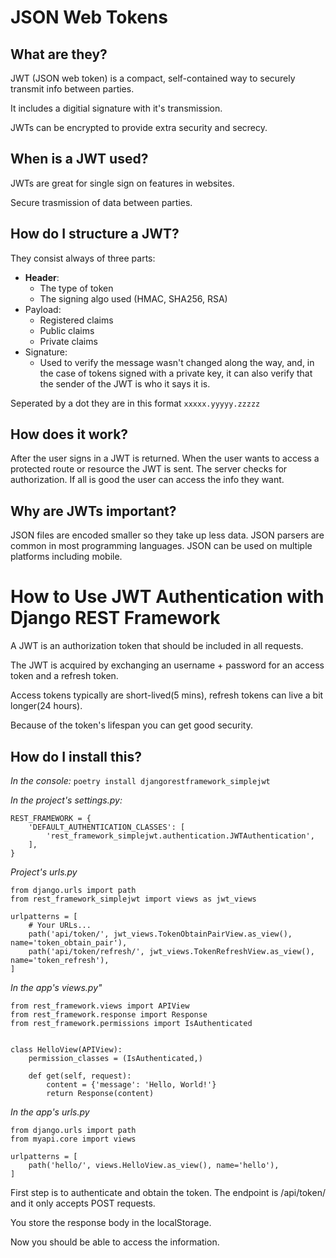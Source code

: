# JSON Web Tokens

## What are they?

JWT (JSON web token) is a compact, self-contained way to securely transmit info between parties.

It includes a digitial signature with it's transmission.

JWTs can be encrypted to provide extra security and secrecy.

## When is a JWT used?

JWTs are great for single sign on features in websites. 

Secure trasmission of data between parties.

## How do I structure a JWT?

They consist always of three parts:

- **Header**:
  - The type of token
  - The signing algo used (HMAC, SHA256, RSA)
- Payload:
  - Registered claims
  - Public claims
  - Private claims
- Signature:
  - Used to verify the message wasn't changed along the way, and, in the case of tokens signed with a private key, it can also verify that the sender of the JWT is who it says it is.

Seperated by a dot they are in this format ```xxxxx.yyyyy.zzzzz```

## How does it work?

After the user signs in a JWT is returned. When the user wants to access a protected route or resource the JWT is sent. The server checks for authorization. If all is good the user can access the info they want.

## Why are JWTs important?

JSON files are encoded smaller so they take up less data. JSON parsers are common in most programming languages. JSON can be used on multiple platforms including mobile.


# How to Use JWT Authentication with Django REST Framework

A JWT is an authorization token that should be included in all requests.

The JWT is acquired by exchanging an username + password for an access token and a refresh token.

Access tokens typically are short-lived(5 mins), refresh tokens can live a bit longer(24 hours).

Because of the token's lifespan you can get good security.

## How do I install this?

*In the console:*
```poetry install djangorestframework_simplejwt```

*In the project's settings.py:*
```
REST_FRAMEWORK = {
    'DEFAULT_AUTHENTICATION_CLASSES': [
        'rest_framework_simplejwt.authentication.JWTAuthentication',
    ],
}
```

*Project's urls.py*
```
from django.urls import path
from rest_framework_simplejwt import views as jwt_views

urlpatterns = [
    # Your URLs...
    path('api/token/', jwt_views.TokenObtainPairView.as_view(), name='token_obtain_pair'),
    path('api/token/refresh/', jwt_views.TokenRefreshView.as_view(), name='token_refresh'),
]
```

*In the app's views.py"*
```
from rest_framework.views import APIView
from rest_framework.response import Response
from rest_framework.permissions import IsAuthenticated


class HelloView(APIView):
    permission_classes = (IsAuthenticated,)

    def get(self, request):
        content = {'message': 'Hello, World!'}
        return Response(content)
```

*In the app's urls.py*
```
from django.urls import path
from myapi.core import views

urlpatterns = [
    path('hello/', views.HelloView.as_view(), name='hello'),
]
```

First step is to authenticate and obtain the token. The endpoint is /api/token/ and it only accepts POST requests.

You store the response body in the localStorage.

Now you should be able to access the information.
